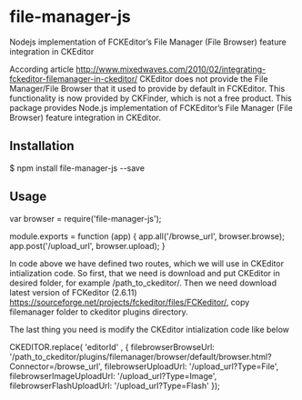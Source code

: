 # file-manager-js
Nodejs implementation of FCKEditor’s File Manager (File Browser) feature integration in CKEditor

According article http://www.mixedwaves.com/2010/02/integrating-fckeditor-filemanager-in-ckeditor/ CKEditor does not provide the File Manager/File Browser that it used to provide by default in FCKEditor. This functionality is now provided by CKFinder, which is not a free product. 
This package provides Node.js implementation of FCKEditor’s File Manager (File Browser) feature integration in CKEditor.

## Installation

$ npm install file-manager-js --save

## Usage

var browser = require('file-manager-js');

module.exports = function (app) {
  app.all('/browse_url', browser.browse);
  app.post('/upload_url', browser.upload);
}
 
In code above we have defined two routes, which we will use in CKEditor intialization code.
So first, that we need is download and put CKEditor in desired folder, for example /path_to_ckeditor/.
Then we need download latest version of FCKeditor (2.6.11) https://sourceforge.net/projects/fckeditor/files/FCKeditor/, copy filemanager folder to ckeditor plugins directory. 

The last thing you need is modify the CKEditor intialization code like below

CKEDITOR.replace( 'editorId' , {
  filebrowserBrowseUrl: '/path_to_ckeditor/plugins/filemanager/browser/default/browser.html?Connector=/browse_url',
  filebrowserUploadUrl: '/upload_url?Type=File',
  filebrowserImageUploadUrl: '/upload_url?Type=Image',
  filebrowserFlashUploadUrl: '/upload_url?Type=Flash'
});